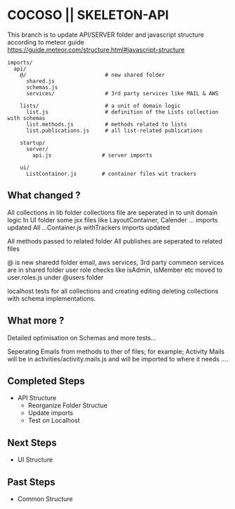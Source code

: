 # COCOSO || SKELETON-API

This branch is to update API/SERVER folder and javascript structure according to meteor guide  
https://guide.meteor.com/structure.html#javascript-structure


```
imports/
  api/
    @/                         # new shared folder
      shared.js
      schemas.js
      services/                # 3rd party services like MAIL & AWS 

    lists/                     # a unit of domain logic
      list.js                  # definition of the Lists collection with schemas
      list.methods.js          # methods related to lists
      list.publications.js     # all list-related publications

    startup/
      server/
        api.js                # server imports

    ui/
      ListContainer.js        # container files wit trackers

```
## What changed ?

All collections in lib folder collections file are seperated in to unit domain logic
In UI folder some jsx files like
LayoutContainer, Calender ... imports updated
All ...Container.js withTrackers imports updated

All methods passed to related folder
All publishes are seperated to related files

@ is new sharedd folder
email, aws services, 3rd party commeon services are in shared folder
user role checks like isAdmin, isMember etc moved to user.roles.js under @users folder

localhost tests for all collections and creating editing deleting collections with schema implementations.

## What more ?

Detailed optimisation on Schemas and more tests...

Seperating Emails from methods to ther of files;
  for example; Activity Mails will be in activities/activity.mails.js and will be imported to where it needs ....

## Completed Steps
- API Structure
  - Reorganize Folder Structue
  - Update imports
  - Test on Localhost



## Next Steps
- UI Structure

## Past Steps
- Common Structure